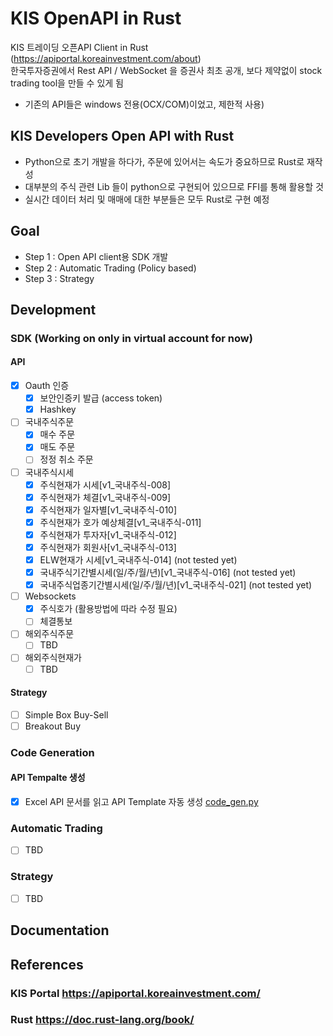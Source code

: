 # KIS OpenAPI in Rust

KIS 트레이딩 오픈API Client in Rust (https://apiportal.koreainvestment.com/about)    
한국투자증권에서 Rest API / WebSocket 을 증권사 최초 공개, 보다 제약없이 stock trading tool을 만들 수 있게 됨  
 * 기존의 API들은 windows 전용(OCX/COM)이었고, 제한적 사용)  

## KIS Developers Open API with Rust
- Python으로 초기 개발을 하다가, 주문에 있어서는 속도가 중요하므로 Rust로 재작성   
- 대부분의 주식 관련 Lib 들이 python으로 구현되어 있으므로 FFI를 통해 활용할 것
- 실시간 데이터 처리 및 매매에 대한 부분들은 모두 Rust로 구현 예정

## Goal
- Step 1 : Open API client용 SDK 개발
- Step 2 : Automatic Trading (Policy based)
- Step 3 : Strategy 

## Development 
### SDK (Working on only in virtual account for now)
#### API
- [x] Oauth 인증
  - [x] 보안인증키 발급 (access token)
  - [x] Hashkey
- [ ] 국내주식주문
  - [x] 매수 주문
  - [x] 매도 주문
  - [ ] 정정 취소 주문
- [ ] 국내주식시세
  - [x] 주식현재가 시세[v1_국내주식-008]
  - [x] 주식현재가 체결[v1_국내주식-009]
  - [x] 주식현재가 일자별[v1_국내주식-010]
  - [x] 주식현재가 호가 예상체결[v1_국내주식-011]
  - [x] 주식현재가 투자자[v1_국내주식-012]
  - [x] 주식현재가 회원사[v1_국내주식-013]
  - [x] ELW현재가 시세[v1_국내주식-014] (not tested yet)
  - [x] 국내주식기간별시세(일/주/월/년)[v1_국내주식-016] (not tested yet)
  - [x] 국내주식업종기간별시세(일/주/월/년)[v1_국내주식-021] (not tested yet)
- [ ] Websockets
  - [x] 주식호가 (활용방법에 따라 수정 필요)
  - [ ] 체결통보
- [ ] 해외주식주문 
  - [ ] TBD
- [ ] 해외주식현재가
  - [ ] TBD
#### Strategy
- [ ] Simple Box Buy-Sell
- [ ] Breakout Buy
### Code Generation
#### API Tempalte 생성
  - [x] Excel API 문서를 읽고 API Template 자동 생성 [code_gen.py](./code_gen.py)

### Automatic Trading
- [ ] TBD
### Strategy
- [ ] TBD

## Documentation

## References
### KIS Portal https://apiportal.koreainvestment.com/
### Rust https://doc.rust-lang.org/book/
